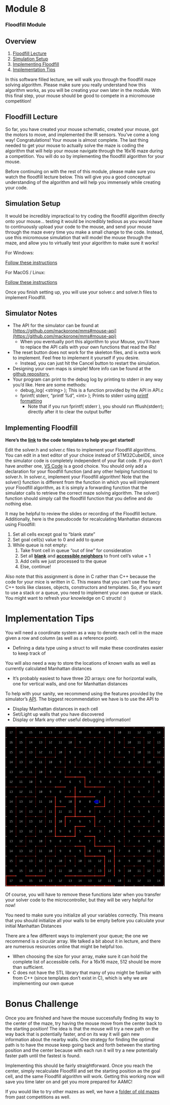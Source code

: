 # Module 8
### Floodfill Module

## Overview

1. [Floodfill Lecture](#heading=h.69qwjk4w5wc4)
2. [Simulation Setup](#heading=h.2suvr82y3f4z)
3. [Implementing Floodfill](#heading=h.1vr7qet6ko0l)
4. [Implementation Tips](#heading=h.1zmi9tmv6nd5)

In this software filled lecture, we will walk you through the floodfill maze solving algorithm. Please make sure you really understand how this algorithm works, as you will be creating your own later in the module. With this final step, your mouse should be good to compete in a micromouse competition!


## Floodfill Lecture

So far, you have created your mouse schematic, created your mouse, got the motors to move, and implemented the IR sensors. You’ve come a long way! Congratulations! Your mouse is almost complete. The last thing needed to get your mouse to actually solve the maze is coding the algorithm that will help your mouse navigate through the 16x16 maze during a competition. You will do so by implementing the floodfill algorithm for your mouse. 

Before continuing on with the rest of this module, please make sure you watch the floodfill lecture below. This will give you a good conceptual understanding of the algorithm and will help you immensely while creating your code.


## Simulation Setup

It would be incredibly impractical to try coding the floodfill algorithm directly onto your mouse… testing it would be incredibly tedious as you would have to continuously upload your code to the mouse, and send your mouse through the maze every time you make a small change to the code. Instead, use this micromouse simulation that will model the mouse through the maze, and allow you to virtually test your algorithm to make sure it works!

For Windows:

[Follow these instructions](https://docs.google.com/presentation/d/1tr_2cUcouLl3fvlSyOth7XXo3jRbpBw1TfRX8yWRETY/edit?usp=sharing)

For MacOS / Linux:

[Follow these instructions](https://docs.google.com/presentation/d/18rHwcIJNPsIRkun7N9Wq5YYAiFSc-rkyNcAQBOEolg4/edit?usp=share_link) 

Once you finish setting up, you will use your solver.c and solver.h files to implement Floodfill.


## Simulator Notes

* The API for the simulator can be found at [https://github.com/mackorone/mms#mouse-api](https://github.com/mackorone/mms#mouse-api)
    * When you eventually port this algorithm to your Mouse, you’ll have to replace the API calls with your own functions that read the IRs!
* The reset button does not work for the skeleton files, and is extra work to implement. Feel free to implement it yourself if you desire.
    * Instead, you can just hit the Cancel button to restart the simulation.
* Designing your own maps is simple! More info can be found at the [github repository.](https://github.com/mackorone/mms#maze-files)
* Your program can print to the debug log by printing to stderr in any way you’d like. Here are some methods:
    * debug_log( &lt;string> ); This is a function provided by the API in API.c 
    * fprintf( stderr, “printf %d”, &lt;int> ); Prints to stderr using [printf formatting](https://www.cplusplus.com/reference/cstdio/printf/)
        * Note that if you run fprintf( stderr ), you should run fflush(stderr); directly after it to clear the output buffer


## Implementing Floodfill

**Here’s the [link](https://drive.google.com/drive/folders/12Jk35q7irAqO6b6fU7UQnhUcyCelNV2E?usp=share_link) to the code templates to help you get started!**

Edit the solver.h and solver.c files to implement your Floodfill algorithms. You can edit in a text editor of your choice instead of STM32CubeIDE, since the simulator code is completely independent of your Rat code. If you don’t have another one, [VS Code](https://code.visualstudio.com/) is a good choice. You should only add a declaration for your floodfill function (and any other helping functions) to solver.h. In solver.c, implement your Floodfill algorithm! Note that the solver() function is different from the function in which you will implement your Floodfill algorithm, as it is simply a forwarding function that the simulator calls to retrieve the correct maze solving algorithm. The solver() function should simply call the floodfill function that you define and do nothing else.

It may be helpful to review the slides or recording of the Floodfill lecture. Additionally, here is the pseudocode for recalculating Manhattan distances using Floodfill:

1. Set all cells except goal to “blank state”
2. Set goal cell(s) value to 0 and add to queue
3. While queue is not empty:
    1. Take front cell in queue “out of line” for consideration
    2. Set all **<ins>blank</ins>** and **<ins>accessible neighbors</ins>** to front cell’s value + 1
    3. Add cells we just processed to the queue
    4. Else, continue!

Also note that this assignment is done in C rather than C++ because the code for your mice is written in C. This means that you can’t use the fancy C++ tools like classes, objects, constructors and templates. So, if you want to use a stack or a queue, you need to implement your own queue or stack. You might want to refresh your knowledge on C structs! :)


# Implementation Tips

You will need a coordinate system as a way to denote each cell in the maze given a row and column (as well as a reference point).



* Defining a data type using a struct to will make these coordinates easier to keep track of

You will also need a way to store the locations of known walls as well as currently calculated Manhattan distances



* It’s probably easiest to have three 2D arrays: one for horizontal walls, one for vertical walls, and one for Manhattan distances

To help with your sanity, we recommend using the features provided by the simulator’s [API](https://github.com/mackorone/mms#mouse-api). The biggest recommendation we have is to use the API to 

* Display Manhattan distances in each cell
* Set/Light up walls that you have discovered
* Display or Mark any other useful debugging information!


![alt_text](images8/image1.png "image_tooltip")


Of course, you will have to remove these functions later when you transfer your solver code to the microcontroller, but they will be very helpful for now!

You need to make sure you initialize all your variables correctly. This means that you should initialize all your walls to be empty before you calculate your initial Manhattan Distances

There are a few different ways to implement your queue; the one we recommend is a circular array. We talked a bit about it in lecture, and there are numerous resources online that might be helpful too.



* When choosing the size for your array, make sure it can hold the complete list of accessible cells. For a 16x16 maze, 512 should be more than sufficient.
* C does not have the STL library that many of you might be familiar with from C++ (since templates don’t exist in C), which is why we are implementing our own queue


# Bonus Challenge

Once you are finished and have the mouse successfully finding its way to the center of the maze, try having the mouse move from the center back to the starting position! The idea is that the mouse will try a new path on the way back that is potentially faster, and on its way it will gain new information about the nearby walls. One strategy for finding the optimal path is to have the mouse keep going back and forth between the starting position and the center because with each run it will try a new potentially faster path until the fastest is found.

Implementing this should be fairly straightforward. Once you reach the center, simply recalculate Floodfill and set the starting position as the goal cell, and the same Floodfill algorithm will work. Getting this working now will save you time later on and get you more prepared for AAMC!

If you would like to try other mazes as well, we have a [folder of old mazes](https://drive.google.com/drive/folders/1rrAo9fEn9-vTskAARHAtY_kaurIqwsau?usp=sharing) from past competitions as well.